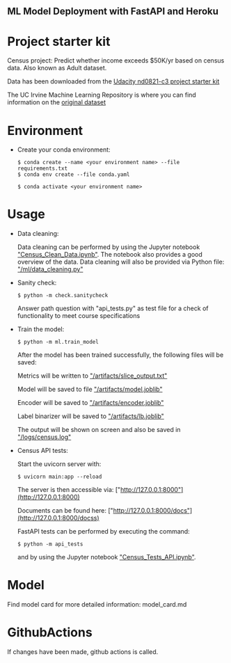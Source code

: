 ## ML Model Deployment with FastAPI and Heroku


# Project starter kit

Census project: Predict whether income exceeds $50K/yr based on census data. Also known as Adult dataset.

Data has been downloaded from the [Udacity nd0821-c3 project starter kit](https://github.com/udacity/nd0821-c3-starter-code/blob/master/starter/data/census.csv)

The UC Irvine Machine Learning Repository is where you can find information on the [original dataset](https://archive.ics.uci.edu/dataset/20/census+income)

# Environment

- Create your conda environment: 
  ```
  $ conda create --name <your environment name> --file requirements.txt
  $ conda env create --file conda.yaml
  
  $ conda activate <your environment name>
  ```

# Usage

- Data cleaning:

  Data cleaning can be performed by using the Jupyter notebook ["Census_Clean_Data.ipynb"](Census_Clean_Data.ipynb).
  The notebook also provides a good overview of the data. 
  Data cleaning will also be provided via Python file: ["/ml/data_cleaning.py"](/ml/data_cleaning.py)

- Sanity check: 
  ```
  $ python -m check.sanitycheck
  ```
  Answer path question with "api_tests.py" as test file for a check of functionality to meet course specifications

- Train the model: 
  ```
  $ python -m ml.train_model
  ```
  After the model has been trained successfully, the following files will be saved:

  Metrics will be written to ["/artifacts/slice_output.txt"](/artifacts/slice_output.txt)

  Model will be saved to file ["/artifacts/model.joblib"](/artifacts/model.joblib)

  Encoder will be saved to ["/artifacts/encoder.joblib"](/artifacts/encoder.joblib)

  Label binarizer will be saved to ["/artifacts/lb.joblib"](/artifacts/lb.joblib)

  The output will be shown on screen and also be saved in ["/logs/census.log"](/logs/census.log)

- Census API tests: 

  Start the uvicorn server with:
  ```
  $ uvicorn main:app --reload
  ```
  The server is then accessible via: ["http://127.0.0.1:8000"](http://127.0.0.1:8000)

  Documents can be found here: ["http://127.0.0.1:8000/docs"](http://127.0.0.1:8000/docss)

  FastAPI tests can be performed by executing the command: 
  ```
  $ python -m api_tests
  ```
  and by using the Jupyter notebook ["Census_Tests_API.ipynb"](Census_Tests_API.ipynb).

# Model

Find model card for more detailed information: model_card.md

# GithubActions

If changes have been made, github actions is called.
